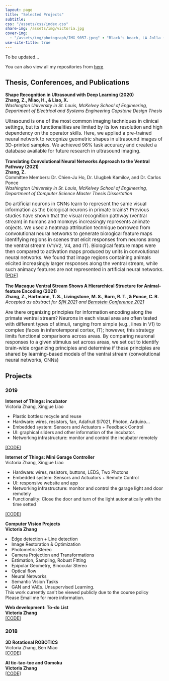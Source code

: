```yaml
---
layout: page
title: "Selected Projects"
subtitle: 
css: "/assets/css/index.css"
share-img: /assets/img/victoria.jpg
cover-img:
  - "/assets/img/photograph/IMG_9057.jpeg" : "Black's beach, LA Jolla (2022)"
use-site-title: true
---
```

To be updated...

You can also view all my repositories from <a href="https://github.com/ZhanqiZhang66?tab=repositories">here<a/>
<br />
    
<h2>
    <a name='Thesis, Conferences, and Publications'></a> Thesis, Conferences, and Publications
</h2>
<div class="media">
    <div class="media-body">
       <p class="media-heading">
          <strong>Shape Recognition in Ultrasound with Deep Learning (2020)</strong><br />
           <strong>Zhang, Z., Miao, H., & Liao, X. </strong><br />
          <i>Washington University in St. Louis, McKelvey School of Engineering, Department of Electrical and Systems Engineering Capstone Design Thesis</i><br/>
        </p>
         <p class="media-heading" style="font-size:15px">Ultrasound is one of the most common imaging techniques in clinical settings, but its functionalities are limited by its low resolution and high dependency on the operator skills. Here, we applied a pre-trained neural network to recognize geometric shapes in ultrasound images of 3D-printed samples. We achieved 96% task accuracy and created a database available for future research in ultrasound imaging.
        </p>
    </div>
</div>

<div class="media">
    <div class="media-body">
       <p class="media-heading">
          <strong>Translating Convolutional Neural Networks Approach to the Ventral Pathway (2021)</strong><br />
          <strong>Zhang, Z. </strong><br />
           Committee Members: Dr. Chien-Ju Ho, Dr. Ulugbek Kamilov, and Dr. Carlos Ponce<br />
           <i>Washington University in St. Louis, McKelvey School of Engineering, Department of Computer Science Master Thesis Dissertation</i><br/>
       </p>
       <p class="media-heading" style="font-size:15px">Do artificial neurons in CNNs learn to represent the same visual information as the biological neurons in primate brains? Previous studies have shown that the visual recognition pathway (ventral stream) in humans and monkeys increasingly represents animate objects. We used a heatmap attribution technique borrowed from convolutional neural networks to generate biological feature maps identifying regions in scenes that elicit responses from neurons along the ventral stream (V1/V2, V4, and IT). Biological feature maps were then compared to activation maps produced by units in convolutional neural networks. We found that image regions containing animals elicited increasingly larger responses along the ventral stream, while such animacy features are not represented in artificial neural networks.
           <br/>
        <a href="https://openscholarship.wustl.edu/eng_etds/574/">[PDF]</a><br />
        </p>
    </div>
</div>

<div class="media">
    <div class="media-body">
       <p class="media-heading">
          <strong>The Macaque Ventral Stream Shows A Hierarchical Structure for Animal-feature Encoding (2021)</strong><br />
          <strong>Zhang, Z., Hartmann, T. S., Livingstone, M. S., Born, R. T., & Ponce, C. R.</strong><br />
           <i>Accepted as abstract for <a href="https://www.sfn.org/meetings/neuroscience-2021">SfN 2021</a> and <a href="https://abstracts.g-node.org/conference/BC21/abstracts#/uuid/bbb01455-e0b9-4521-bbe1-9c7c0ba4389c">Bernstein Conference 2021</a> </i>
               <br/>
       </p>
       <p class="media-heading" style="font-size:15px"> Are there organizing principles for information encoding along the primate ventral stream? Neurons in each visual area are often tested with different types of stimuli, ranging from simple (e.g., lines in V1) to complex (faces in inferotemporal cortex, IT); however, this strategy limits functional comparisons across areas. By comparing neuronal responses to a given stimulus set across areas, we set out to identify brain-wide organizing principles and determine if these principles are shared by learning-based models of the ventral stream (convolutional neural networks, CNNs)
        </p>
    </div>
</div>

<h2>
     <a name='Projects'></a> Projects
</h2>
<h3>
    <a name='2019'></a> 2019
</h3>
<div class="media">
    <div class="media-body">
       <p class="media-heading">
          <strong>Internet of Things: incubator</strong><br />
          Victoria Zhang, Xingjue Liao<br />
          <ul>
            <li>Plastic bottles: recycle and reuse </li>
            <li>Hardware: wires, resistors, fan, Adafruit SI7021, Photon, Arduino...
</li>
            <li>Embedded system: Sensors and Actuators + Feedback Control 
</li>
            <li>UI: graphical sliders and other information of the incubator. 
</li>  
              <li>Networking infrastructure: monitor and control the incubator remotely
</li>             
</ul>
          <a href="https://github.com/ZhanqiZhang66/Incubator">[CODE]</a><br />
       </p>
    </div>
</div>
<div class="media">
    <div class="media-body">
       <p class="media-heading">
          <strong>Internet of Things: Mini Garage Controller</strong><br />
         Victoria Zhang, Xingjue Liao<br />
               <ul>
            <li>Hardware: wires, resistors, buttons, LEDS, Two Photons
</li>
            <li>Embedded system: Sensors and Actuators + Remote Control 
</li>
            <li>UI: responsive website and app
</li>      
        <li>Networking infrastructure: monitor and control the garage light and door remotely
</li>   
           <li>Functionality: Close the door and turn of the light automatically with the time setted
</li>
</ul>
        <a href="https://github.com/ZhanqiZhang66/GarageController">[CODE]</a><br />
       </p>
    </div>
</div>
<div class="media">
    <div class="media-body">
       <p class="media-heading">
          <strong>Computer Vision Projects</strong><br />
          <b>Victoria Zhang</b><br />
           <li>Edge detection + Line detection
</li>
            <li>Image Restoration & Optimization
</li>
            <li>Photometric Stereo
</li>      
        <li>Camera Projection and Transformations
</li>   
           <li>Estimation, Sampling, Robust Fitting
</li>
                      <li>Epipolar Geometry, Binocular Stereo
</li>
                      <li>Optical flow
</li>
                      <li>Neural Networks
</li>
           <li>Semantic Vision Tasks
</li>
                      <li>GAN and VAEs. Unsupervised Learning.
</li>
          This work currently can't be viewed publicly due to the course policy<br />
          Please Email me for more information.
       </p>
    </div>
</div>
<div class="media">
    <div class="media-body">
       <p class="media-heading">
          <strong>Web development: To-do List</strong><br />
          <b>Victoria Zhang</b><br />
          <a href="https://wustlcse204.github.io/09-todo-react-ZhanqiZhang66/">[CODE]</a><br />
       </p>
    </div>
</div>
<h3>
    <a name='2018'></a> 2018
</h3>
<div class="media">
    <div class="media-body">
       <p class="media-heading">
          <strong>3D Rotational ROBOTICS</strong><br />
          Victoria Zhang, Ben Miao<br />
            <a href="https://github.com/ZhanqiZhang66/3R-Robotics">[CODE]</a><br />
       </p>
    </div>
</div>
<div class="media">
    <div class="media-body">
       <p class="media-heading">
          <strong>AI tic-tac-toe and Gomoku</strong><br />
          <b>Victoria Zhang</b><br />
          <a href="https://github.com/ZhanqiZhang66/AI-Gomuku">[CODE]</a><br />
       </p>
    </div>
</div>
